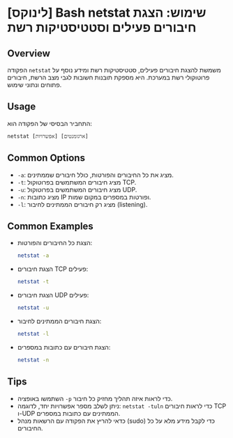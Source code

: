 # [לינוקס] Bash netstat שימוש: הצגת חיבורים פעילים וסטטיסטיקות רשת

## Overview
הפקודה `netstat` משמשת להצגת חיבורים פעילים, סטטיסטיקות רשת ומידע נוסף על פרוטוקולי רשת במערכת. היא מספקת תובנות חשובות לגבי מצב הרשת, חיבורים פתוחים ונתוני שימוש.

## Usage
התחביר הבסיסי של הפקודה הוא:
```
netstat [אפשרויות] [ארגומנטים]
```

## Common Options
- `-a`: מציג את כל החיבורים והפורטות, כולל חיבורים שממתינים.
- `-t`: מציג חיבורים המשתמשים בפרוטוקול TCP.
- `-u`: מציג חיבורים המשתמשים בפרוטוקול UDP.
- `-n`: מציג כתובות IP ופורטות במספרים במקום שמות.
- `-l`: מציג רק חיבורים הממתינים לחיבור (listening).

## Common Examples
- הצגת כל החיבורים והפורטות:
  ```bash
  netstat -a
  ```

- הצגת חיבורים TCP פעילים:
  ```bash
  netstat -t
  ```

- הצגת חיבורים UDP פעילים:
  ```bash
  netstat -u
  ```

- הצגת חיבורים הממתינים לחיבור:
  ```bash
  netstat -l
  ```

- הצגת חיבורים עם כתובות במספרים:
  ```bash
  netstat -n
  ```

## Tips
- השתמשו באופציה `-p` כדי לראות איזה תהליך מחזיק כל חיבור.
- ניתן לשלב מספר אפשרויות יחד, לדוגמה: `netstat -tuln` כדי לראות חיבורים TCP ו-UDP הממתינים עם כתובות במספרים.
- כדאי להריץ את הפקודה עם הרשאות מנהל (sudo) כדי לקבל מידע מלא על כל החיבורים.
